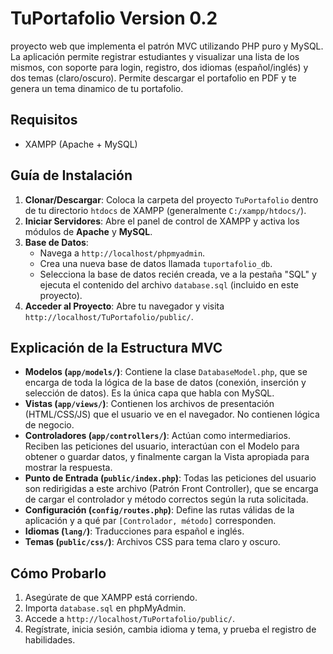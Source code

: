 # TuPortafolio Version 0.2

proyecto web que implementa el patrón MVC utilizando PHP puro y MySQL. La aplicación permite registrar estudiantes y visualizar una lista de los mismos, con soporte para login, registro, dos idiomas (español/inglés) y dos temas (claro/oscuro).
Permite descargar el portafolio en PDF y te genera un tema dinamico de tu portafolio.

## Requisitos
- XAMPP (Apache + MySQL)

## Guía de Instalación

1. **Clonar/Descargar**: Coloca la carpeta del proyecto `TuPortafolio` dentro de tu directorio `htdocs` de XAMPP (generalmente `C:/xampp/htdocs/`).
2. **Iniciar Servidores**: Abre el panel de control de XAMPP y activa los módulos de **Apache** y **MySQL**.
3. **Base de Datos**:
    - Navega a `http://localhost/phpmyadmin`.
    - Crea una nueva base de datos llamada `tuportafolio_db`.
    - Selecciona la base de datos recién creada, ve a la pestaña "SQL" y ejecuta el contenido del archivo `database.sql` (incluido en este proyecto).
4. **Acceder al Proyecto**: Abre tu navegador y visita `http://localhost/TuPortafolio/public/`.

## Explicación de la Estructura MVC

- **Modelos (`app/models/`)**: Contiene la clase `DatabaseModel.php`, que se encarga de toda la lógica de la base de datos (conexión, inserción y selección de datos). Es la única capa que habla con MySQL.
- **Vistas (`app/views/`)**: Contienen los archivos de presentación (HTML/CSS/JS) que el usuario ve en el navegador. No contienen lógica de negocio.
- **Controladores (`app/controllers/`)**: Actúan como intermediarios. Reciben las peticiones del usuario, interactúan con el Modelo para obtener o guardar datos, y finalmente cargan la Vista apropiada para mostrar la respuesta.
- **Punto de Entrada (`public/index.php`)**: Todas las peticiones del usuario son redirigidas a este archivo (Patrón Front Controller), que se encarga de cargar el controlador y método correctos según la ruta solicitada.
- **Configuración (`config/routes.php`)**: Define las rutas válidas de la aplicación y a qué par `[Controlador, método]` corresponden.
- **Idiomas (`lang/`)**: Traducciones para español e inglés.
- **Temas (`public/css/`)**: Archivos CSS para tema claro y oscuro.

## Cómo Probarlo

1. Asegúrate de que XAMPP está corriendo.
2. Importa `database.sql` en phpMyAdmin.
3. Accede a `http://localhost/TuPortafolio/public/`.
4. Regístrate, inicia sesión, cambia idioma y tema, y prueba el registro de habilidades.


